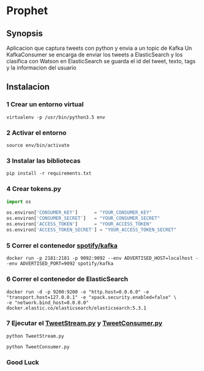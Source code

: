 # Prophet

## Synopsis
Aplicacion que captura tweets con python y envia a un topic de Kafka
Un KafkaConsumer se encarga de enviar los tweets a ElasticSearch y los clasifica con Watson
en ElasticSearch se guarda el id del tweet, texto, tags y la informacion del usuario

## Instalacion

### 1 Crear un entorno virtual
```virtualenv -p /usr/bin/python3.5 env ```

### 2 Activar el entorno
```source env/bin/activate```

### 3 Instalar las bibliotecas
```pip install -r requirements.txt```

### 4 Crear tokens.py
```python
import os

os.environ['CONSUMER_KEY']      = "YOUR_CONSUMER_KEY"
os.environ['CONSUMER_SECRET']   = "YOUR_CONSUMER_SECRET"
os.environ['ACCESS_TOKEN']      = "YOUR_ACCESS_TOKEN"
os.environ['ACCESS_TOKEN_SECRET'] = "YOUR_ACCESS_TOKEN_SECRET"
```

### 5 Correr el contenedor [spotify/kafka](https://hub.docker.com/r/spotify/kafka/)
```docker run -p 2181:2181 -p 9092:9092 --env ADVERTISED_HOST=localhost --env ADVERTISED_PORT=9092 spotify/kafka```

### 6 Correr el contenedor de ElasticSearch
```
docker run -d -p 9200:9200 -e "http.host=0.0.0.0" -e "transport.host=127.0.0.1" -e "xpack.security.enabled=false" \
-e "network.bind_host=0.0.0.0"  docker.elastic.co/elasticsearch/elasticsearch:5.3.1
```

### 7 Ejecutar el [TweetStream.py](https://github.com/OswaldoCuzSimon/ETL_tweet/blob/master/TweetStream.py) y [TweetConsumer.py](https://github.com/OswaldoCuzSimon/ETL_tweet/blob/master/TweetConsumer.py)
```shell
python TweetStream.py
```
```shell
python TweetConsumer.py
```

### Good Luck
